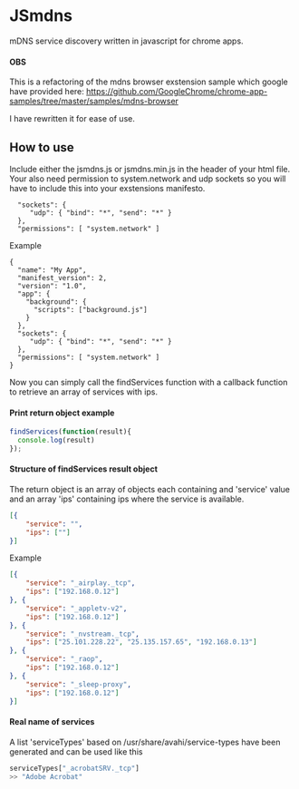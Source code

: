 # JSmdns
mDNS service discovery written in javascript for chrome apps.

#### OBS

This is a refactoring of the mdns browser exstension sample which google have provided here: 
https://github.com/GoogleChrome/chrome-app-samples/tree/master/samples/mdns-browser 
 
I have rewritten it for ease of use.

## How to use
Include either the jsmdns.js or jsmdns.min.js in the header of your html file.  
Your also need permission to system.network and udp sockets so you will have to include this into your exstensions manifesto.

```
  "sockets": {
     "udp": { "bind": "*", "send": "*" }
  },
  "permissions": [ "system.network" ]
```

Example
```
{
  "name": "My App",
  "manifest_version": 2,
  "version": "1.0",
  "app": {
    "background": {
      "scripts": ["background.js"]
    }
  },
  "sockets": {
     "udp": { "bind": "*", "send": "*" }
  },
  "permissions": [ "system.network" ]
}
```

Now you can simply call the findServices function with a callback function to retrieve an array of services with ips.

#### Print return object example
```javascript
findServices(function(result){
  console.log(result)
});
```

#### Structure of findServices result object
The return object is an array of objects each containing and 'service' value and an array 'ips' containing ips where the service is available.
```json
[{
    "service": "",
    "ips": [""]
}]
```

Example
```json
[{
    "service": "_airplay._tcp",
    "ips": ["192.168.0.12"]
}, {
    "service": "_appletv-v2",
    "ips": ["192.168.0.12"]
}, {
    "service": "_nvstream._tcp",
    "ips": ["25.101.228.22", "25.135.157.65", "192.168.0.13"]
}, {
    "service": "_raop",
    "ips": ["192.168.0.12"]
}, {
    "service": "_sleep-proxy",
    "ips": ["192.168.0.12"]
}]
```

#### Real name of services
A list 'serviceTypes' based on /usr/share/avahi/service-types have been generated and can be used like this

```javascript
serviceTypes["_acrobatSRV._tcp"]
>> "Adobe Acrobat"
```

